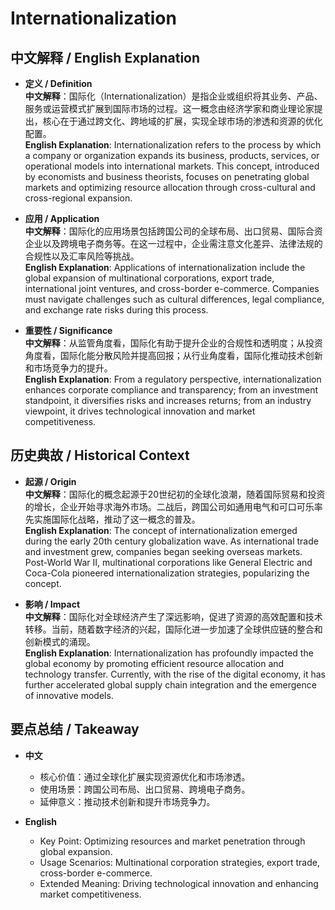 # Internationalization

## 中文解释 / English Explanation

* **定义 / Definition**  
  **中文解释**：国际化（Internationalization）是指企业或组织将其业务、产品、服务或运营模式扩展到国际市场的过程。这一概念由经济学家和商业理论家提出，核心在于通过跨文化、跨地域的扩展，实现全球市场的渗透和资源的优化配置。  
  **English Explanation**: Internationalization refers to the process by which a company or organization expands its business, products, services, or operational models into international markets. This concept, introduced by economists and business theorists, focuses on penetrating global markets and optimizing resource allocation through cross-cultural and cross-regional expansion.

* **应用 / Application**  
  **中文解释**：国际化的应用场景包括跨国公司的全球布局、出口贸易、国际合资企业以及跨境电子商务等。在这一过程中，企业需注意文化差异、法律法规的合规性以及汇率风险等挑战。  
  **English Explanation**: Applications of internationalization include the global expansion of multinational corporations, export trade, international joint ventures, and cross-border e-commerce. Companies must navigate challenges such as cultural differences, legal compliance, and exchange rate risks during this process.

* **重要性 / Significance**  
  **中文解释**：从监管角度看，国际化有助于提升企业的合规性和透明度；从投资角度看，国际化能分散风险并提高回报；从行业角度看，国际化推动技术创新和市场竞争力的提升。  
  **English Explanation**: From a regulatory perspective, internationalization enhances corporate compliance and transparency; from an investment standpoint, it diversifies risks and increases returns; from an industry viewpoint, it drives technological innovation and market competitiveness.

## 历史典故 / Historical Context

* **起源 / Origin**  
  **中文解释**：国际化的概念起源于20世纪初的全球化浪潮，随着国际贸易和投资的增长，企业开始寻求海外市场。二战后，跨国公司如通用电气和可口可乐率先实施国际化战略，推动了这一概念的普及。  
  **English Explanation**: The concept of internationalization emerged during the early 20th century globalization wave. As international trade and investment grew, companies began seeking overseas markets. Post-World War II, multinational corporations like General Electric and Coca-Cola pioneered internationalization strategies, popularizing the concept.

* **影响 / Impact**  
  **中文解释**：国际化对全球经济产生了深远影响，促进了资源的高效配置和技术转移。当前，随着数字经济的兴起，国际化进一步加速了全球供应链的整合和创新模式的涌现。  
  **English Explanation**: Internationalization has profoundly impacted the global economy by promoting efficient resource allocation and technology transfer. Currently, with the rise of the digital economy, it has further accelerated global supply chain integration and the emergence of innovative models.

## 要点总结 / Takeaway

* **中文**  
  - 核心价值：通过全球化扩展实现资源优化和市场渗透。
  - 使用场景：跨国公司布局、出口贸易、跨境电子商务。
  - 延伸意义：推动技术创新和提升市场竞争力。

* **English**  
  - Key Point: Optimizing resources and market penetration through global expansion.
  - Usage Scenarios: Multinational corporation strategies, export trade, cross-border e-commerce.
  - Extended Meaning: Driving technological innovation and enhancing market competitiveness.